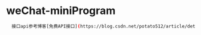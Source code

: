 # weChat-miniProgram
```bash
  接口api参考博客[免费API接口](https://blog.csdn.net/potato512/article/details/80764730)
```